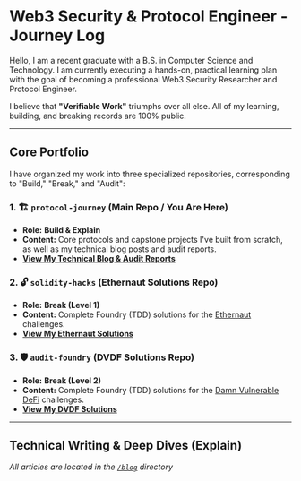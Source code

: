 # Web3 Security & Protocol Engineer - Journey Log

Hello, I am a recent graduate with a B.S. in Computer Science and Technology. I am currently executing a hands-on, practical learning plan with the goal of becoming a professional Web3 Security Researcher and Protocol Engineer.

I believe that **"Verifiable Work"** triumphs over all else. All of my learning, building, and breaking records are 100% public.

---

## Core Portfolio

I have organized my work into three specialized repositories, corresponding to "Build," "Break," and "Audit":

### 1. 🏗️ `protocol-journey` (Main Repo / You Are Here)
* **Role:** **Build & Explain**
* **Content:** Core protocols and capstone projects I've built from scratch, as well as my technical blog posts and audit reports.
* **[View My Technical Blog & Audit Reports](./blog/)**

### 2. 🔓 `solidity-hacks` (Ethernaut Solutions Repo)
* **Role:** **Break (Level 1)**
* **Content:** Complete Foundry (TDD) solutions for the [Ethernaut](https://ethernaut.openzeppelin.com/) challenges.
* **[View My Ethernaut Solutions](https://github.com/ShiningSugar35/solidity-hacks)**

### 3. 🛡️ `audit-foundry` (DVDF Solutions Repo)
* **Role:** **Break (Level 2)**
* **Content:** Complete Foundry (TDD) solutions for the [Damn Vulnerable DeFi](https://www.damnvulnerabledefi.xyz/) challenges.
* **[View My DVDF Solutions](https://github.com/ShiningSugar35/audit-foundry)**

---

## Technical Writing & Deep Dives (Explain)
*All articles are located in the [`/blog`](./blog/) directory*